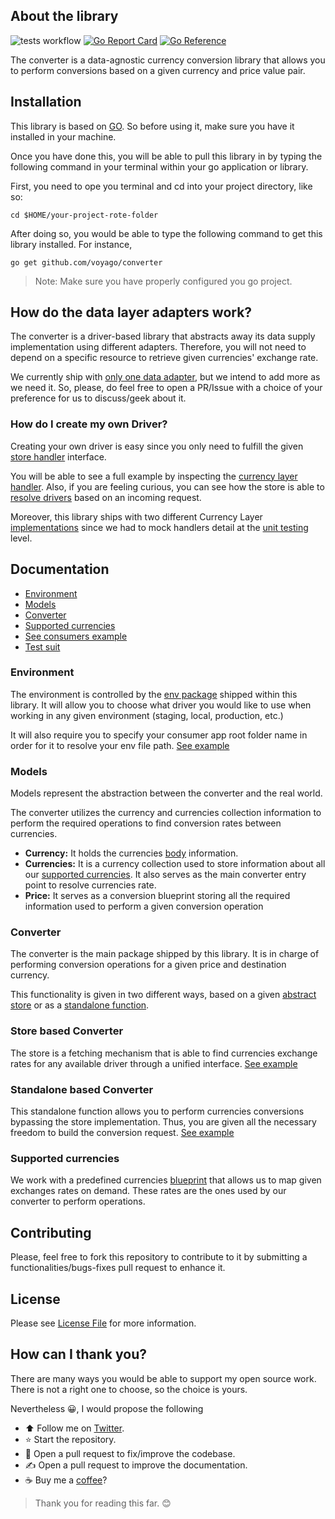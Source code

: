 ## About the library

![tests workflow](https://github.com/voyago/converter/actions/workflows/test.yml/badge.svg)
[![Go Report Card](https://goreportcard.com/badge/voyago/converter)](https://goreportcard.com/report/voyago/converter)
[![Go Reference](https://pkg.go.dev/badge/github.com/voyago/converter.svg)](https://pkg.go.dev/github.com/voyago/converter)

The converter is a data-agnostic currency conversion library that allows you to perform conversions based on a given
currency and price value pair.

## Installation

This library is based on [GO](https://golang.org). So before using it, make sure you have it installed in your machine.

Once you have done this, you will be able to pull this library in by typing the following command in your terminal within
your go application or library.

First, you need to ope you terminal and cd into your project directory, like so:

```shell
cd $HOME/your-project-rote-folder
```

After doing so, you would be able to type the following command to get this library installed. For instance,

```shell
go get github.com/voyago/converter
```

> Note: Make sure you have properly configured you go project.

## How do the data layer adapters work?

The converter is a driver-based library that abstracts away its data supply implementation using different adapters.
Therefore, you will not need to depend on a specific resource to retrieve given currencies' exchange rate.

We currently ship with [only one data adapter](https://currencylayer.com/), but we intend to add more as we need it. So,
please, do feel free to open a PR/Issue with a choice of your preference for us to discuss/geek about it.

### How do I create my own Driver?

Creating your own driver is easy since you only need to fulfill the given [store handler](https://github.com/voyago/converter/blob/main/pkg/store/handler/handler.go) interface.

You will be able to see a full example by inspecting the [currency layer handler](https://github.com/voyago/converter/blob/main/pkg/store/handler/currencyLayer/handler.go#L21).
Also, if you are feeling curious, you can see how the store is able to [resolve drivers](https://github.com/voyago/converter/blob/main/pkg/store/store.go#L42) based on an incoming request.

Moreover, this library ships with two different Currency Layer [implementations](https://github.com/voyago/converter/tree/main/pkg/store/handler/currencyLayer)
since we had to mock handlers detail at the [unit testing](https://github.com/voyago/converter/blob/main/tests/unit/store/handler/currencyLayer_test.go#L19) level.

## Documentation

* [Environment](#Environment)
* [Models](#Models)
* [Converter](#Converter)
* [Supported currencies](#Supported-currencies)
* [See consumers example](https://github.com/voyago/converter-tests)
* [Test suit](https://github.com/voyago/converter/tree/main/tests)

### Environment

The environment is controlled by the [env package](https://github.com/voyago/converter/tree/main/environment) shipped within
this library. It will allow you to choose what driver you would like to use when working in any given environment (staging, local, production, etc.)

It will also require you to specify your consumer app root folder name in order for it to resolve your env file path. [See example](https://github.com/voyago/converter-tests/blob/main/main.go)

### Models

Models represent the abstraction between the converter and the real world.

The converter utilizes the currency and currencies collection information to perform the required operations to find conversion
rates between currencies.

- **Currency:** It holds the currencies [body](https://github.com/voyago/converter/blob/main/pkg/model/currency.go) information.
- **Currencies:** It is a currency collection used to store information about all our [supported currencies](https://github.com/voyago/converter/blob/main/pkg/store/blueprint/currencies.go). It also serves as the main converter entry point to resolve currencies rate.
- **Price:** It serves as a conversion blueprint storing all the required information used to perform a given conversion operation

### Converter

The converter is the main package shipped by this library. It is in charge of performing conversion operations for a given
price and  destination currency.

This functionality is given in two different ways, based on a given [abstract store](#Store-based-Converter) or as a [standalone function](#Standalone-based-Converter).

### Store based Converter

The store is a fetching mechanism that is able to find currencies exchange rates for any available driver through a unified
interface. [See example](https://github.com/voyago/converter/blob/main/tests/unit/conversion/converter_test.go#L60-L84)

### Standalone based Converter

This standalone function allows you to perform currencies conversions bypassing the store implementation. Thus, you are
given all the necessary freedom to build the conversion request. [See example](https://github.com/voyago/converter/blob/main/tests/unit/conversion/converter_test.go#L12-L58)

### Supported currencies

We work with a predefined currencies [blueprint](https://github.com/voyago/converter/blob/main/resources/currencies.json)
that allows us to map given exchanges rates on demand. These rates are the ones used by our converter to perform operations.

## Contributing

Please, feel free to fork this repository to contribute to it by submitting a functionalities/bugs-fixes pull request to enhance it.

## License

Please see [License File](https://github.com/voyago/converter/blob/main/LICENSE) for more information.

## How can I thank you?

There are many ways you would be able to support my open source work. There is not a right one to choose, so the choice is yours.

Nevertheless :grinning:, I would propose the following

- :arrow_up: Follow me on [Twitter](https://twitter.com/gocanto).
- :star: Start the repository.
- :handshake: Open a pull request to fix/improve the codebase.
- :writing_hand: Open a pull request to improve the documentation.
- :coffee: Buy me a [coffee](https://github.com/sponsors/gocanto)?

> Thank you for reading this far. :blush:
